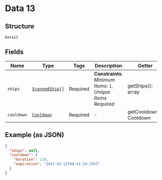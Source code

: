 
# Data 13

## Structure

`Data13`

## Fields

| Name | Type | Tags | Description | Getter | Setter |
|  --- | --- | --- | --- | --- | --- |
| `ships` | [`ScannedShip[]`](../../doc/models/scanned-ship.md) | Required | **Constraints**: *Minimum Items*: `1`, *Unique Items Required* | getShips(): array | setShips(array ships): void |
| `cooldown` | [`Cooldown`](../../doc/models/cooldown.md) | Required | - | getCooldown(): Cooldown | setCooldown(Cooldown cooldown): void |

## Example (as JSON)

```json
{
  "ships": null,
  "cooldown": {
    "duration": 119,
    "expiration": "2022-03-12T00:41:29.285Z"
  }
}
```

